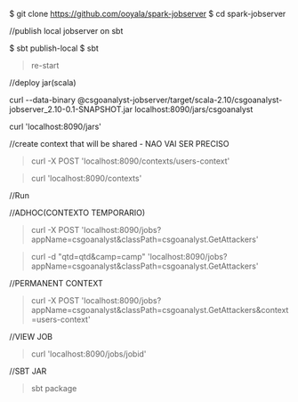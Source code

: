 $ git clone https://github.com/ooyala/spark-jobserver
$ cd spark-jobserver


//publish local jobserver on sbt

$ sbt publish-local
$ sbt
> re-start


//deploy jar(scala)

curl --data-binary @csgoanalyst-jobserver/target/scala-2.10/csgoanalyst-jobserver_2.10-0.1-SNAPSHOT.jar localhost:8090/jars/csgoanalyst



curl 'localhost:8090/jars'



//create context that will be shared - NAO VAI SER PRECISO


>curl -X POST 'localhost:8090/contexts/users-context'

>curl 'localhost:8090/contexts'



//Run

//ADHOC(CONTEXTO TEMPORARIO)

>curl -X POST 'localhost:8090/jobs?appName=csgoanalyst&classPath=csgoanalyst.GetAttackers'

>curl -d "qtd=qtd&camp=camp" 'localhost:8090/jobs?appName=csgoanalyst&classPath=csgoanalyst.GetAttackers'




//PERMANENT CONTEXT

>curl -X POST 'localhost:8090/jobs?appName=csgoanalyst&classPath=csgoanalyst.GetAttackers&context=users-context'





//VIEW JOB

>curl 'localhost:8090/jobs/jobid'




//SBT JAR

>sbt package